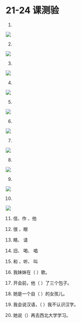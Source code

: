 # 21-24 课测验

1. 
![](https://d3c33hcgiwev3.cloudfront.net/imageAssetProxy.v1/znzx35BaEeaMxg7c63DFRg_4fefcf8bae5bdadeed58745794f1770f_6.jpg?expiry=1654300800000&hmac=pPcSSxOhUEhEkXHklBbi-nT5s5aSMOFFfdILC8POgIk)



2. 
![](https://d3c33hcgiwev3.cloudfront.net/imageAssetProxy.v1/nrNfmI68Eea9qA4Z6lKA3Q_d6b331b7863d498936a6c127358e259e_image009.png?expiry=1654300800000&hmac=pwSwqYAMf7deAWi_tuiepYo-rUzZNOBuiaRXb5pKGFc)



3. 
![](https://d3c33hcgiwev3.cloudfront.net/imageAssetProxy.v1/0bALfo68EeacAAocUZL6NQ_f51712b05327fbab5e82f22fad7d7856_image010.png?expiry=1654300800000&hmac=19qah9s5_c5FElJBXlT7819uA9PdmmQq7n825pghPAs)



4. 
![](https://d3c33hcgiwev3.cloudfront.net/imageAssetProxy.v1/iQJH9469Eea0sQoj9h_9jQ_18fea96bf6abe7223aea70cd3cb70d34_image014.png?expiry=1654300800000&hmac=DiXFdHDsHBotY1TzFg5A1yTExt3_ukg9_fp6hbn0MAk)



5. 
![](https://d3c33hcgiwev3.cloudfront.net/imageAssetProxy.v1/MUqtupBbEeaOrhKVQ6r_lg_5b98cf02d752e11ca1d9e7c40f23660a_image008.jpg?expiry=1654300800000&hmac=mzU8m0O2g4jji4Qe057RhYk848o5TCI1kaJMnR_dBPM)



6. 
![](https://d3c33hcgiwev3.cloudfront.net/imageAssetProxy.v1/vfBk2o69Eeaapgob0rvkxw_a7ddb1409ce96f55c95451fcd6feac11_image005.png?expiry=1654300800000&hmac=9dEYY88KghFLhB7B6myH9bQ3da4OsgTG05McjqRG2C8)



7. 
![](https://d3c33hcgiwev3.cloudfront.net/imageAssetProxy.v1/Haw-wpBbEeaRtAqhdPgDFA_209069c9d8ecc20227686e7658facff6_image007.png?expiry=1654300800000&hmac=gzoNmSfQFjTMohpCtzqI2FWtEO-RGro9fjNM3NhGWd8)



8. 
![](https://d3c33hcgiwev3.cloudfront.net/imageAssetProxy.v1/J7fPmZBbEeanawoaUJkV-g_b2bf433c27b0b642c1b6c9548d2dc265_image003.png?expiry=1654300800000&hmac=OYQ_SMMblM81hH_UgbPDsc55hx11WGeK8kAMKZ7XUK8)



9. 
![](https://d3c33hcgiwev3.cloudfront.net/imageAssetProxy.v1/_HdSR469EeaHGRLYaNA_Dw_7a113d9f79f320e8311c3b0c17094b27_image012.png?expiry=1654300800000&hmac=NsEsfC1THb8Q0yVcrwngyGZqFHfF36B9IdKqwm8pR88)



10. 
![](https://d3c33hcgiwev3.cloudfront.net/imageAssetProxy.v1/RZf48ZBbEea3KhIAewBBkg_8f838e4a9022da9a16fcff4f0e2b5ec2_5.png?expiry=1654300800000&hmac=MtseVIiT_2znTgDf6ZY6WhrzpgIhmuvBJLm8yv91n2c)



11. 信、作 、他



12. 很 、眼  



13. 睛、 请



14. 旧、 喝、 唱



15. 和 、听、 叫  



16. 我妹妹在（ ）歌。  



17. 开会前，他（ ）了三个包子。



18. 她是一个自（ ）的女孩儿。



19. 我会说汉语，（ ）我不认识汉字。



20. 她说（）再去西北大学学习。


